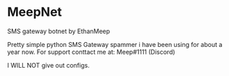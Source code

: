 # MeepNet
SMS gateway botnet by EthanMeep

Pretty simple python SMS Gateway spammer i have been using for about a year now.
For support conttact me at: Meep#1111 (Discord)

I WILL NOT give out configs.
